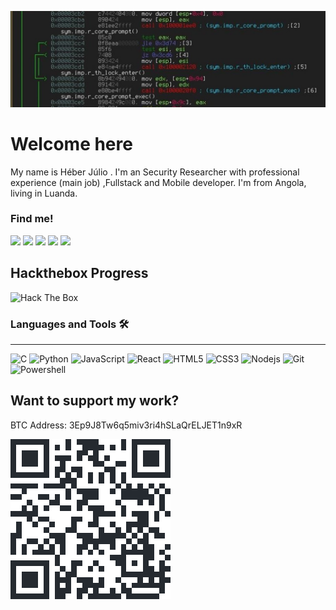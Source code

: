 <p align="center">
  <img src="./background.jpg">
</p>

# Welcome here

My name is Héber Júlio . I'm an Security Researcher with professional experience (main job) ,Fullstack and Mobile developer. I'm from Angola, living in Luanda.

### Find me!
[<img src='https://cdn.jsdelivr.net/npm/simple-icons@3.0.1/icons/github.svg' height='40'>](https://github.com/kurogai)
[<img src='https://cdn.jsdelivr.net/npm/simple-icons@3.0.1/icons/linkedin.svg' height='40'>](https://www.linkedin.com/in/h%C3%A9ber-j%C3%BAlio-496120190/)
[<img src='https://cdn.jsdelivr.net/npm/simple-icons@3.0.1/icons/facebook.svg' height='40'>](https://www.facebook.com/heber.julio.165)
[<img src='https://cdn.jsdelivr.net/npm/simple-icons@3.0.1/icons/twitter.svg' height='40'>](https://twitter.com/kurogai_pwn)
[<img src='https://cdn.jsdelivr.net/npm/simple-icons@3.0.1/icons/hackerone.svg' height='40'>](https://hackerone.com/kurogai/)

## Hackthebox Progress
<img src="http://www.hackthebox.eu/badge/image/290062" alt="Hack The Box">

### Languages and Tools 🛠 
---
![C](http://img.shields.io/badge/-C-A8B9CC?style=flat-square&logo=c&logoColor=ffffff)
![Python](http://img.shields.io/badge/-Python-3776AB?style=flat-square&logo=python&logoColor=ffffff)
![JavaScript](https://img.shields.io/badge/-JavaScript-%23F7DF1C?style=flat-square&logo=javascript&logoColor=000000&labelColor=%23F7DF1C&color=%23FFCE5A)
![React](https://img.shields.io/badge/-React-61DAFB?style=flat-square&logo=react&logoColor=ffffff)
![HTML5](https://img.shields.io/badge/-HTML5-%23E44D27?style=flat-square&logo=html5&logoColor=ffffff)
![CSS3](https://img.shields.io/badge/-CSS3-%231572B6?style=flat-square&logo=css3)
![Nodejs](https://img.shields.io/badge/-Nodejs-339933?style=flat-square&logo=Node.js&logoColor=ffffff)
![Git](https://img.shields.io/badge/-Git-%23F05032?style=flat-square&logo=git&logoColor=%23ffffff)
![Powershell](http://img.shields.io/badge/-Powershell-5391FE?style=flat-square&logo=powershell&logoColor=ffffff)

## Want to support my work?
BTC Address: 3Ep9J8Tw6q5miv3ri4hSLaQrELJET1n9xR
<p>
<img src="baixados.png">
</p>

